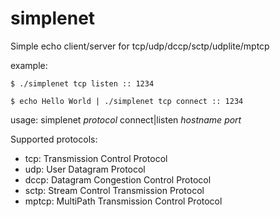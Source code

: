 # simplenet

Simple echo client/server for tcp/udp/dccp/sctp/udplite/mptcp

example:
```shell
$ ./simplenet tcp listen :: 1234
```

```shell
$ echo Hello World | ./simplenet tcp connect :: 1234
```

usage: simplenet _protocol_ connect|listen _hostname_ _port_

Supported protocols:
 * tcp: Transmission Control Protocol
 * udp: User Datagram Protocol
 * dccp: Datagram Congestion Control Protocol
 * sctp: Stream Control Transmission Protocol
 * mptcp: MultiPath Transmission Control Protocol



